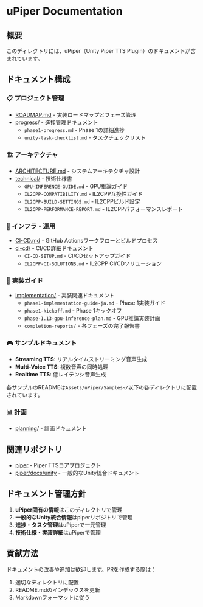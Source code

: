 # uPiper Documentation

## 概要

このディレクトリには、uPiper（Unity Piper TTS Plugin）のドキュメントが含まれています。

## ドキュメント構成

### 📋 プロジェクト管理
- [ROADMAP.md](./ROADMAP.md) - 実装ロードマップとフェーズ管理
- [progress/](./progress/) - 進捗管理ドキュメント
  - `phase1-progress.md` - Phase 1の詳細進捗
  - `unity-task-checklist.md` - タスクチェックリスト

### 🏗️ アーキテクチャ
- [ARCHITECTURE.md](./ARCHITECTURE.md) - システムアーキテクチャ設計
- [technical/](./technical/) - 技術仕様書
  - `GPU-INFERENCE-GUIDE.md` - GPU推論ガイド
  - `IL2CPP-COMPATIBILITY.md` - IL2CPP互換性ガイド
  - `IL2CPP-BUILD-SETTINGS.md` - IL2CPPビルド設定
  - `IL2CPP-PERFORMANCE-REPORT.md` - IL2CPPパフォーマンスレポート

### 🔧 インフラ・運用
- [CI-CD.md](./CI-CD.md) - GitHub Actionsワークフローとビルドプロセス
- [ci-cd/](./ci-cd/) - CI/CD詳細ドキュメント
  - `CI-CD-SETUP.md` - CI/CDセットアップガイド
  - `IL2CPP-CI-SOLUTIONS.md` - IL2CPP CI/CDソリューション

### 📝 実装ガイド
- [implementation/](./implementation/) - 実装関連ドキュメント
  - `phase1-implementation-guide-ja.md` - Phase 1実装ガイド
  - `phase1-kickoff.md` - Phase 1キックオフ
  - `phase-1.13-gpu-inference-plan.md` - GPU推論実装計画
  - `completion-reports/` - 各フェーズの完了報告書

### 🎮 サンプルドキュメント
- **Streaming TTS**: リアルタイムストリーミング音声生成
- **Multi-Voice TTS**: 複数音声の同時処理
- **Realtime TTS**: 低レイテンシ音声生成

各サンプルのREADMEは`Assets/uPiper/Samples~/`以下の各ディレクトリに配置されています。

### 📊 計画
- [planning/](./planning/) - 計画ドキュメント

## 関連リポジトリ

- [piper](https://github.com/rhasspy/piper) - Piper TTSコアプロジェクト
- [piper/docs/unity](https://github.com/rhasspy/piper/tree/master/docs/unity) - 一般的なUnity統合ドキュメント

## ドキュメント管理方針

1. **uPiper固有の情報**はこのディレクトリで管理
2. **一般的なUnity統合情報**はpiperリポジトリで管理
3. **進捗・タスク管理**はuPiperで一元管理
4. **技術仕様・実装詳細**はuPiperで管理

## 貢献方法

ドキュメントの改善や追加は歓迎します。PRを作成する際は：
1. 適切なディレクトリに配置
2. README.mdのインデックスを更新
3. Markdownフォーマットに従う